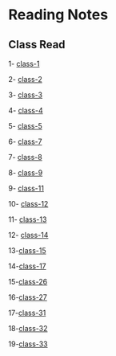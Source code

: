 # Reading Notes

## __Class Read__

1- [class-1](./Class01.md)

2- [class-2](./Class02.md)

3- [class-3](./class3.md)

4- [class-4](./class04.md)

5- [class-5](./class05.md)

6- [class-7](./class07.md)

7- [class-8](./Class08.md)

8- [class-9](./Class-09.md)

9- [class-11](./class11.md)

10- [class-12](./class12.md)

11- [class-13](./class-13.md)

12- [class-14](./class-14.md)

13-[class-15](./class-15.md)

14-[class-17](./class-17.md)

15-[class-26](./class-26.md)

16-[class-27](./class-27.md)

17-[class-31](./class-31.md)

18-[class-32](./class-32.md)

19-[class-33](./class-33.md)
